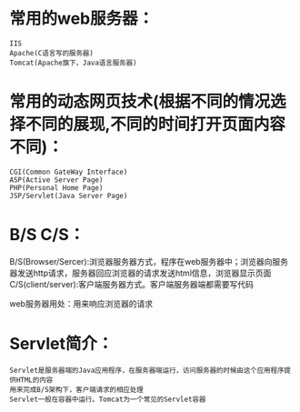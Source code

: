 # 常用的web服务器：
    IIS
    Apache(C语言写的服务器)
    Tomcat(Apache旗下，Java语言服务器)
# 常用的动态网页技术(根据不同的情况选择不同的展现,不同的时间打开页面内容不同)：
    CGI(Common GateWay Interface)
    ASP(Active Server Page)
    PHP(Personal Home Page)
    JSP/Servlet(Java Server Page)

# B/S C/S：
B/S(Browser/Sercer):浏览器服务器方式，程序在web服务器中；浏览器向服务器发送http请求，服务器回应浏览器的请求发送html信息，浏览器显示页面
C/S(client/server):客户端服务器方式。客户端服务器端都需要写代码

web服务器用处：用来响应浏览器的请求

# Servlet简介：
    Servlet是服务器端的Java应用程序，在服务器端运行，访问服务器的时候由这个应用程序提供HTML的内容
    用来完成B/S架构下，客户端请求的相应处理
    Servlet一般在容器中运行。Tomcat为一个常见的Servlet容器


